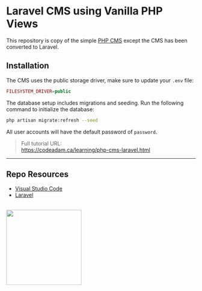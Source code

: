 # Laravel CMS using Vanilla PHP Views

This repository is copy of the simple [PHP CMS](https://github.com/codeadamca/php-cms) except the CMS has been converted to Laravel. 

## Installation

The CMS uses the public storage driver, make sure to update your `.env` file:

```php
FILESYSTEM_DRIVER=public
```

The database setup includes migrations and seeding. Run the following command to initialize the database:

```sh
php artisan migrate:refresh --seed
```

All user accounts will have the default password of `password`.

> Full tutorial URL:  
> https://codeadam.ca/learning/php-cms-laravel.html

*** 

## Repo Resources

* [Visual Studio Code](https://code.visualstudio.com/)
* [Laravel](https://laravel.com/)

<br>
<a href="https://codeadam.ca">
<img src="https://cdn.codeadam.ca/images@1.0.0/codeadam-logo-coloured-horizontal.png" width="200">
</a>
